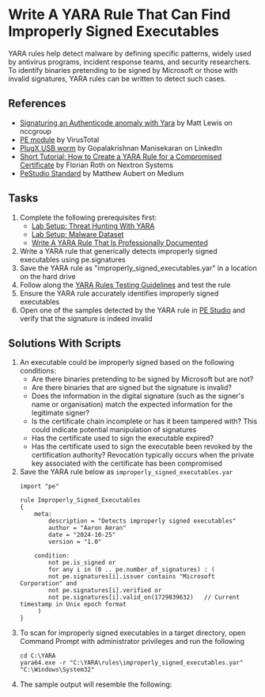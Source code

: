 # Write A YARA Rule That Can Find Improperly Signed Executables
YARA rules help detect malware by defining specific patterns, widely used by antivirus programs, incident response teams, and security researchers. To identify binaries pretending to be signed by Microsoft or those with invalid signatures, YARA rules can be written to detect such cases.


## References
- [Signaturing an Authenticode anomaly with Yara](https://www.nccgroup.com/us/research-blog/signaturing-an-authenticode-anomaly-with-yara/) by Matt Lewis on nccgroup
- [PE module](https://yara.readthedocs.io/en/stable/modules/pe.html#reference) by VirusTotal
- [PlugX USB worm](https://www.linkedin.com/posts/mgopikrish_iocsdllsideloading-plugx-usbworm-2023-03-activity-7189578122810273792-haZh/) by Gopalakrishnan Manisekaran on LinkedIn
- [Short Tutorial: How to Create a YARA Rule for a Compromised Certificate](https://www.nextron-systems.com/2018/11/01/short-tutorial-how-to-create-a-yara-rule-for-a-compromised-certificate/) by Florian Roth on Nextron Systems
- [PeStudio Standard](https://medium.com/@aubsec/pestudio-standard-f2ada4e8564) by Matthew Aubert on Medium

## Tasks
1. Complete the following prerequisites first:
   - [Lab Setup: Threat Hunting With YARA](https://github.com/aaronamran/MCSI-Remote-Cybersecurity-Internship/blob/main/Threat%20Hunting/threat-hunting-yara.md)
   - [Lab Setup: Malware Dataset](https://github.com/aaronamran/MCSI-Remote-Cybersecurity-Internship/blob/main/Threat%20Hunting/malware-dataset.md)
   - [Write A YARA Rule That Is Professionally Documented](https://github.com/aaronamran/MCSI-Remote-Cybersecurity-Internship/blob/main/Threat%20Hunting/pro-documented-yara-rule.md)
2. Write a YARA rule that generically detects improperly signed executables using pe.signatures
3. Save the YARA rule as "improperly_signed_executables.yar" in a location on the hard drive
4. Follow along the [YARA Rules Testing Guidelines](https://github.com/aaronamran/MCSI-Remote-Cybersecurity-Internship/blob/main/Threat%20Hunting/pro-documented-yara-rule.md#yara-rules-testing-guidelines) and test the rule
5. Ensure the YARA rule accurately identifies improperly signed executables
6. Open one of the samples detected by the YARA rule in [PE Studio](https://www.winitor.com/download) and verify that the signature is indeed invalid

## Solutions With Scripts
1. An executable could be improperly signed based on the following conditions:
   - Are there binaries pretending to be signed by Microsoft but are not?
   - Are there binaries that are signed but the signature is invalid?
   - Does the information in the digital signature (such as the signer's name or organisation) match the expected information for the legitimate signer?
   - Is the certificate chain incomplete or has it been tampered with? This could indicate potential manipulation of signatures
   - Has the certificate used to sign the executable expired?
   - Has the certificate used to sign the executable been revoked by the certification authority? Revocation typically occurs when the private key associated with the certificate has been compromised
2. Save the YARA rule below as `improperly_signed_executables.yar`
   ```
   import "pe"
   
   rule Improperly_Signed_Executables
   {
       meta:
           description = "Detects improperly signed executables"
           author = "Aaron Amran"
           date = "2024-10-25"
           version = "1.0"
   
       condition:
           not pe.is_signed or
           for any i in (0 .. pe.number_of_signatures) : (
           not pe.signatures[i].issuer contains "Microsoft Corporation" and
           not pe.signatures[i].verified or
           not pe.signatures[i].valid_on(1729839632)   // Current timestamp in Unix epoch format
        )        
   }
   ```
3. To scan for improperly signed executables in a target directory, open Command Prompt with administrator privileges and run the following
   ```
   cd C:\YARA
   yara64.exe -r "C:\YARA\rules\improperly_signed_executables.yar" "C:\Windows\System32"
   ```
4. The sample output will resemble the following:
   
